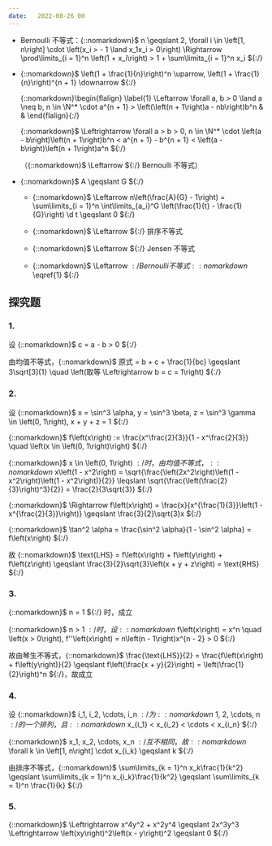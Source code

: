 ```yaml
---
date:   2022-08-26 00
---
```

* Bernoulli 不等式：{::nomarkdown}$ n \geqslant 2, \forall i \in \left[1, n\right] \cdot \left(x_i > - 1 \land x_1x_i > 0\right) \Rightarrow \prod\limits_{i = 1}^n \left(1 + x_i\right) > 1 + \sum\limits_{i = 1}^n x_i ${:/}

* {::nomarkdown}$ \left(1 + \frac{1}{n}\right)^n \uparrow, \left(1 + \frac{1}{n}\right)^{n + 1} \downarrow ${:/}

  {::nomarkdown}\begin{flalign} \label{1} \Leftarrow \forall a, b > 0 \land a \neq b, n \in \N^* \cdot a^{n + 1} > \left(\left(n + 1\right)a - nb\right)b^n & & \end{flalign}{:/}

  {::nomarkdown}$ \Leftrightarrow \forall a > b > 0, n \in \N^* \cdot \left(a - b\right)\left(n + 1\right)b^n < a^{n + 1} - b^{n + 1} < \left(a - b\right)\left(n + 1\right)a^n ${:/}

  （{::nomarkdown}$ \Leftarrow ${:/} Bernoulli 不等式）

* {::nomarkdown}$ A \geqslant G ${:/}

  * {::nomarkdown}$ \Leftarrow n\left(\frac{A}{G} - 1\right) = \sum\limits_{i = 1}^n \int\limits_{a_i}^G \left(\frac{1}{t} - \frac{1}{G}\right) \d t \geqslant 0 ${:/}

  * {::nomarkdown}$ \Leftarrow ${:/} 排序不等式

  * {::nomarkdown}$ \Leftarrow ${:/} Jensen 不等式

  * {::nomarkdown}$ \Leftarrow ${:/} Bernoulli 不等式 {::nomarkdown}$ \eqref{1} ${:/}

## 探究题

### 1.

设 {::nomarkdown}$ c = a - b > 0 ${:/}

由均值不等式，{::nomarkdown}$ 原式 = b + c + \frac{1}{bc} \geqslant 3\sqrt[3]{1} \quad \left(取等 \Leftrightarrow b = c = 1\right) ${:/}

### 2.

设 {::nomarkdown}$ x = \sin^3 \alpha, y = \sin^3 \beta, z = \sin^3 \gamma \in \left(0, 1\right), x + y + z = 1 ${:/}

{::nomarkdown}$ f\left(x\right) := \frac{x^\frac{2}{3}}{1 - x^\frac{2}{3}} \quad \left(x \in \left(0, 1\right)\right) ${:/}

{::nomarkdown}$ x \in \left(0, 1\right) ${:/} 时，由均值不等式，{::nomarkdown}$ x\left(1 - x^2\right) = \sqrt{\frac{\left(2x^2\right)\left(1 - x^2\right)\left(1 - x^2\right)}{2}} \leqslant \sqrt{\frac{\left(\frac{2}{3}\right)^3}{2}} = \frac{2}{3\sqrt{3}} ${:/}

{::nomarkdown}$ \Rightarrow f\left(x\right) = \frac{x}{x^{\frac{1}{3}}\left(1 - x^{\frac{2}{3}}\right)} \geqslant \frac{3}{2}\sqrt{3}x ${:/}

{::nomarkdown}$ \tan^2 \alpha = \frac{\sin^2 \alpha}{1 - \sin^2 \alpha} = f\left(x\right) ${:/}

故 {::nomarkdown}$ \text{LHS} = f\left(x\right) + f\left(y\right) + f\left(z\right) \geqslant \frac{3}{2}\sqrt{3}\left(x + y + z\right) = \text{RHS} ${:/}

### 3.

{::nomarkdown}$ n = 1 ${:/} 时，成立

{::nomarkdown}$ n > 1 ${:/} 时，设 {::nomarkdown}$ f\left(x\right) = x^n \quad \left(x > 0\right), f''\left(x\right) = n\left(n - 1\right)x^{n - 2} > 0 ${:/}

故由琴生不等式，{::nomarkdown}$ \frac{\text{LHS}}{2} = \frac{f\left(x\right) + f\left(y\right)}{2} \geqslant f\left(\frac{x + y}{2}\right) = \left(\frac{1}{2}\right)^n ${:/}，故成立

### 4.

设 {::nomarkdown}$ i_1, i_2, \cdots, i_n ${:/} 为 {::nomarkdown}$ 1, 2, \cdots, n ${:/} 的一个排列，且 {::nomarkdown}$ x_{i_1} < x_{i_2} < \cdots < x_{i_n} ${:/}

{::nomarkdown}$ x_1, x_2, \cdots, x_n ${:/} 互不相同，故 {::nomarkdown}$ \forall k \in \left[1, n\right] \cdot x_{i_k} \geqslant k ${:/}

由排序不等式，{::nomarkdown}$ \sum\limits_{k = 1}^n x_k\frac{1}{k^2} \geqslant \sum\limits_{k = 1}^n x_{i_k}\frac{1}{k^2} \geqslant \sum\limits_{k = 1}^n \frac{1}{k} ${:/}

### 5.

{::nomarkdown}$ \Leftrightarrow x^4y^2 + x^2y^4 \geqslant 2x^3y^3 \Leftrightarrow \left(xy\right)^2\left(x - y\right)^2 \geqslant 0 ${:/}


